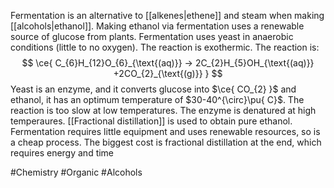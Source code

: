 Fermentation is an alternative to [[alkenes|ethene]] and steam when making [[alcohols|ethanol]]. Making ethanol via fermentation uses a renewable source of glucose from plants. Fermentation uses yeast in anaerobic conditions (little to no oxygen). The reaction is exothermic. The reaction is:
$$
\ce{ C_{6}H_{12}O_{6}_{\text{(aq)}} -> 2C_{2}H_{5}OH_{\text{(aq)}} +2CO_{2}_{\text{(g)}} }
$$
Yeast is an enzyme, and it converts glucose into $\ce{ CO_{2} }$ and ethanol, it has an optimum temperature of $30-40^{\circ}\pu{ C}$. The reaction is too slow at low temperatures. The enzyme is denatured at high temperaures. [[Fractional distillation]] is used to obtain pure ethanol. Fermentation requires little equipment and uses renewable resources, so is a cheap process. The biggest cost is fractional distillation at the end, which requires energy and time

#Chemistry #Organic #Alcohols 